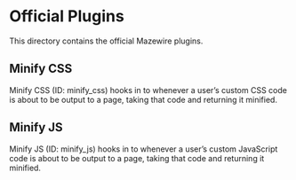 # Official Plugins

This directory contains the official Mazewire plugins.

## Minify CSS

Minify CSS (ID: minify_css) hooks in to whenever a user’s custom CSS code is about to be output to a page,
taking that code and returning it minified.

## Minify JS

Minify JS (ID: minify_js) hooks in to whenever a user’s custom JavaScript code is about to be output to a page,
taking that code and returning it minified.
